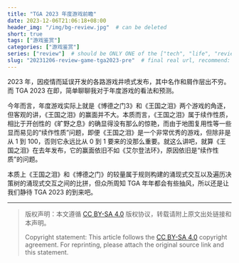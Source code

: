 ```yaml
---
title: "TGA 2023 年度游戏前瞻"
date: 2023-12-06T21:06:18+08:00
header_img: "/img/bg-review.jpg"  # can be deleted
short: true
tags: ["游戏鉴赏"]
categories: ["游戏鉴赏"]
series: ["review"]  # should be ONLY ONE of the ["tech", "life", "review"]
slug: "20231206-review-game-tga2023-pre"  # final real url, recommend: start by date, follow lower case words with hyphen splitter. E.g., `20230316-text-title`
---
```


2023 年，因疫情而延误开发的各路游戏井喷式发布，其中名作和屑作层出不穷。而 TGA 2023 在即，简单聊聊我对于年度游戏的看法和预测。

今年而言，年度游戏实际上就是《博德之门3》和《王国之泪》两个游戏的角逐，但客观的讲，《王国之泪》的赢面并不大。本质而言，《王国之泪》属于续作性质，相比于开创性的《旷野之息》的确显得没有那么的惊艳，而由于地图复用性等一些显而易见的“续作性质”问题，即便《王国之泪》是一个非常优秀的游戏，但除非是从 1 到 100，否则它永远比从 0 到 1 要来的没那么重要。就这么讲吧，就算《王国之泪》在去年发布，它的赢面依旧不如《艾尔登法环》，原因依旧是“续作性质”的问题。

本质上《王国之泪》和《博德之门》的较量属于规则构建的涌现式交互以及遍历决策树的涌现式交互之间的比拼，但众所周知 TGA 年年都会有些抽风，所以还是让我们静待 TGA 2023 的到来吧。

---

> 版权声明：本文遵循 [CC BY-SA 4.0](https://creativecommons.org/licenses/by-sa/4.0/deed.zh) 版权协议，转载请附上原文出处链接和本声明。
>
> Copyright statement: This article follows the [CC BY-SA 4.0](https://creativecommons.org/licenses/by-sa/4.0/deed.en) copyright agreement. For reprinting, please attach the original source link and this statement.
